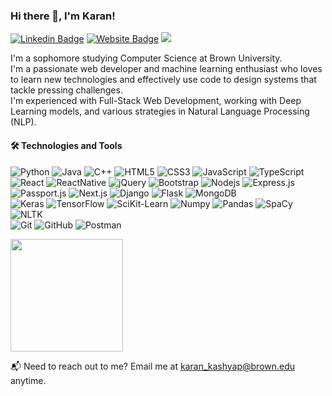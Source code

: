 ### Hi there 👋, I'm Karan!

[![Linkedin Badge](https://img.shields.io/badge/-LinkedIn-0e76a8?style=flat-square&logo=Linkedin&logoColor=white)](https://linkedin.com/in/karan-kashyap04)
[![Website Badge](https://img.shields.io/badge/Website-3b5998?style=flat-square&logo=google-chrome&logoColor=white)](https://karankashyap04.github.io/mysite/)
![](https://visitor-badge.glitch.me/badge?page_id=karankashyap04.karankashyap04)

I'm a sophomore studying Computer Science at Brown University. <br> I'm a passionate web developer and machine learning enthusiast who loves to learn new technologies and effectively use code to design systems that tackle pressing challenges. <br> I'm experienced with Full-Stack Web Development, working with Deep Learning models, and various strategies in Natural Language Processing (NLP).


#### 🛠 Technologies and Tools
![Python](https://img.shields.io/badge/-Python-black?style=flat-square&logo=Python)
![Java](https://img.shields.io/badge/-java-E34A86?style=flat-square&logo=java)
![C++](https://img.shields.io/badge/-C++-white?style=flat-square&logo=C++)
![HTML5](https://img.shields.io/badge/-HTML5-E34F26?style=flat-square&logo=html5&logoColor=white)
![CSS3](https://img.shields.io/badge/-CSS3-1572B6?style=flat-square&logo=css3)
![JavaScript](https://img.shields.io/badge/-JavaScript-black?style=flat-square&logo=javascript)
![TypeScript](https://img.shields.io/badge/-TypeScript-white?style=flat-square&logo=typescript)
<br>
![React](https://img.shields.io/badge/-React-black?style=flat-square&logo=react)
![ReactNative](https://img.shields.io/badge/-React%20Native-white?style=flat-square&logo=React-native)
![jQuery](https://img.shields.io/badge/-jQuery-blue?style=flat-square&logo=jquery)
![Bootstrap](https://img.shields.io/badge/-Bootstrap-563D7C?style=flat-square&logo=bootstrap)
![Nodejs](https://img.shields.io/badge/-Nodejs-black?style=flat-square&logo=Node.js)
![Express.js](https://img.shields.io/badge/-Expressjs-lightgrey?style=flat-square&logo=Express)
![Passport.js](https://img.shields.io/badge/-Passportjs-white?style=flat-square&logo=Passport)
![Next.js](https://img.shields.io/badge/-Nextjs-blue?style=flat-square&logo=Next.js)
![Django](https://img.shields.io/badge/-Django-black?style=flat-square&logo=django)
![Flask](https://img.shields.io/badge/-Flask-orange?style=flat-square&logo=flask)
![MongoDB](https://img.shields.io/badge/-MongoDB-black?style=flat-square&logo=mongodb)
<br>
![Keras](https://img.shields.io/badge/-Keras-red?style=flat-square&logo=keras)
![TensorFlow](https://img.shields.io/badge/-TensorFlow-black?style=flat-square&logo=tensorflow)
![SciKit-Learn](https://img.shields.io/badge/-SciKitLearn-white?style=flat-square&logo=scikit-learn)
![Numpy](https://img.shields.io/badge/-Numpy-black?style=flat-square&logo=numpy)
![Pandas](https://img.shields.io/badge/-Pandas-blue?style=flat-square&logo=pandas)
![SpaCy](https://img.shields.io/badge/-SpaCy-white?style=flat-square&logo=spacy)
![NLTK](https://img.shields.io/badge/-NLTK-green?style=flat-square&logo=nltk)
<br>
![Git](https://img.shields.io/badge/-Git-black?style=flat-square&logo=git)
![GitHub](https://img.shields.io/badge/-GitHub-181717?style=flat-square&logo=github)
![Postman](https://img.shields.io/badge/-Postman-white?style=flat-square&logo=postman)

<p>
  <img height="180em" src="https://github-readme-stats.vercel.app/api?username=karankashyap04&show_icons=true&hide=stars&&hide_border=true&&count_private=true&include_all_commits=true" />
<!--   <img height="180em" src="https://github-readme-stats.vercel.app/api/top-langs/?username=karankashyap04&show_icons=true&hide_border=true&langs_count=8&layout=compact&exclude_repo=Pneumo_attempt_2,Pneumo_attempt_3,Pneumo_attempt_4,Pneumo_attempt_5,pneumonia-live,newuserfrontend,registrationformfrontend,Sitare-Internship-Registrations-Analytics-Karan-,SitareAPIs,networkTutorial1,SimultEqn,SpaceInvader,Pneumo_pythany,Hangman,SpaceInvader2"/> -->
<!--   <img height="180em" src="https://github-readme-streak-stats.herokuapp.com/?user=karankashyap04&theme=radical)" /> -->
</p>


📬 Need to reach out to me? Email me at karan_kashyap@brown.edu anytime.

<!-- - 👋 Hi, I’m @karankashyap04
- 👀 I’m interested in ...
- 🌱 I’m currently learning ...
- 💞️ I’m looking to collaborate on ...
- 📫 How to reach me ... -->

<!---
karankashyap04/karankashyap04 is a ✨ special ✨ repository because its `README.md` (this file) appears on your GitHub profile.
You can click the Preview link to take a look at your changes.
--->
